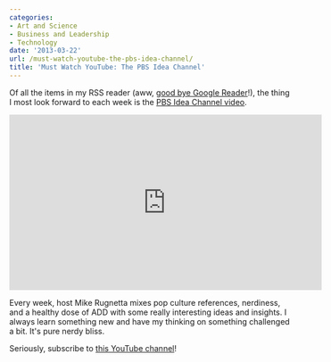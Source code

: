 ```yaml
---
categories:
- Art and Science
- Business and Leadership
- Technology
date: '2013-03-22'
url: /must-watch-youtube-the-pbs-idea-channel/
title: 'Must Watch YouTube: The PBS Idea Channel'
---
```


Of all the items in my RSS reader (aww, <a href="http://googleblog.blogspot.com/2013/03/a-second-spring-of-cleaning.html">good bye Google Reader</a>!), the thing I most look forward to each week is the <a href="https://www.youtube.com/user/pbsideachannel">PBS Idea Channel video</a>.

<div class="fluid-vids"><iframe width="560" height="315" src="https://www.youtube.com/embed/dWhf42Hdeq0" frameborder="0" allowfullscreen></iframe></div>

Every week, host Mike Rugnetta mixes pop culture references, nerdiness, and a healthy dose of ADD with some really interesting ideas and insights. I always learn something new and have my thinking on something challenged a bit. It's pure nerdy bliss.

Seriously, subscribe to <a href="https://www.youtube.com/user/pbsideachannel">this YouTube channel</a>!